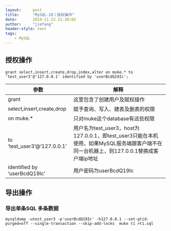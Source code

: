 ```yaml
---
layout:     post
title:      "MySQL-28丨授权操作"
date:       2019-11-23 21:20:02
author:     "jiefang"
header-style: text
tags:
    - MySQL
---
```


## 授权操作
```
grant select,insert,create,drop,index,alter on muke.* to 'test_user3'@'127.0.0.1' identified by 'userBcdQ19Ic';
```

参数  | 解释
---|---
grant |这里包含了创建用户及赋权操作
select,insert,create,drop |赋予查询、写入、建表及删表的权限
on muke.* |只对muke这个database有这些权限
to ‘test_user3’@‘127.0.0.1’|用户名为test_user3，host为127.0.0.1，即test_user3只能在本机使用，如果MySQL服务端跟客户端不在同一台机器上，则127.0.0.1替换成客户端ip地址
identified by ‘userBcdQ19Ic’|用户密码为userBcdQ19Ic

## 导出操作
### 导出单条SQL 多条数据
```
mysqldump -utest_user3 -p'userBcdQ19Ic' -h127.0.0.1 --set-gtid-purged=off --single-transaction --skip-add-locks  muke t1 >t1.sql
```
